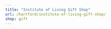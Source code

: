 ```yaml
---
title: "Institute of Living Gift Shop"
url: /hartford/institute-of-living-gift-shop/
shop: gift
---
```


